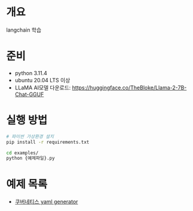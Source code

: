 # 개요
langchain 학습

# 준비
* python 3.11.4
* ubuntu 20.04 LTS 이상
* LLaMA AI모델 다운로드: https://huggingface.co/TheBloke/Llama-2-7B-Chat-GGUF

# 실행 방법
```bash
# 파이썬 가상환경 설치
pip install -r requirements.txt

cd examples/
python {예제파일}.py
```

# 예제 목록
* [쿠버네티스 yaml generator](./examples/example-2-kubernetes.py)
